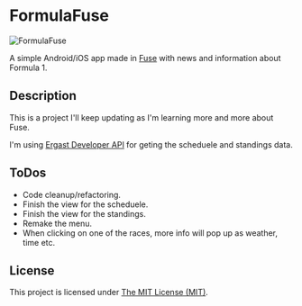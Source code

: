 # FormulaFuse
![FormulaFuse](http://i.imgur.com/UuBGeKY.png)

A simple Android/iOS app made in [Fuse](https://www.fusetools.com/) with news and information about Formula 1.

## Description
This is a project I'll keep updating as I'm learning more and more about Fuse.

I'm using [Ergast Developer API](http://ergast.com/mrd/) for geting the scheduele and standings data.

## ToDos
- Code cleanup/refactoring.
- Finish the view for the scheduele.
- Finish the view for the standings.
- Remake the menu.
- When clicking on one of the races, more info will pop up as weather, time etc.


## License
This project is licensed under [The MIT License (MIT)](https://github.com/sanderdan/FormulaFuse/blob/master/LICENSE).
